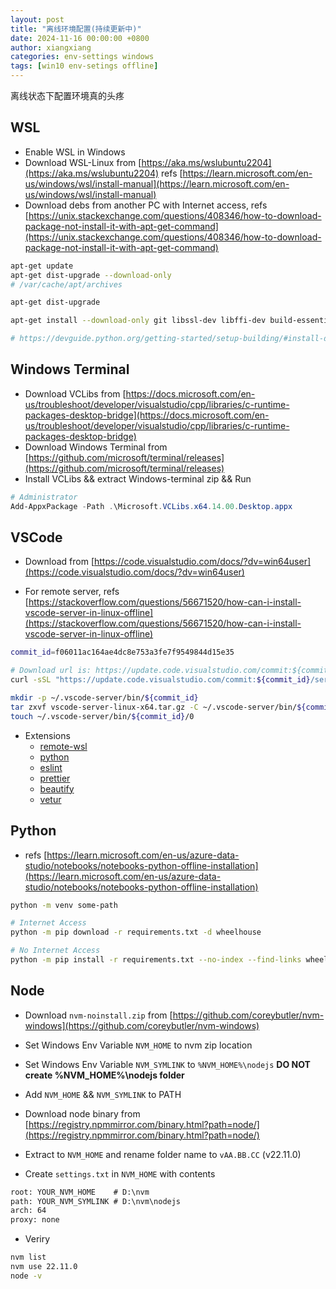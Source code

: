 ```yaml
---
layout: post
title: "离线环境配置(持续更新中)"
date: 2024-11-16 00:00:00 +0800
author: xiangxiang
categories: env-settings windows
tags: [win10 env-setings offline]
---
```

离线状态下配置环境真的头疼

## WSL
- Enable WSL in Windows
- Download WSL-Linux from [https://aka.ms/wslubuntu2204](https://aka.ms/wslubuntu2204) refs [https://learn.microsoft.com/en-us/windows/wsl/install-manual](https://learn.microsoft.com/en-us/windows/wsl/install-manual)
- Download debs from another PC with Internet access, refs [https://unix.stackexchange.com/questions/408346/how-to-download-package-not-install-it-with-apt-get-command](https://unix.stackexchange.com/questions/408346/how-to-download-package-not-install-it-with-apt-get-command)

```bash
apt-get update
apt-get dist-upgrade --download-only
# /var/cache/apt/archives

apt-get dist-upgrade

apt-get install --download-only git libssl-dev libffi-dev build-essential python3-pip python3-venv

# https://devguide.python.org/getting-started/setup-building/#install-dependencies
```


## Windows Terminal
- Download VCLibs from [https://docs.microsoft.com/en-us/troubleshoot/developer/visualstudio/cpp/libraries/c-runtime-packages-desktop-bridge](https://docs.microsoft.com/en-us/troubleshoot/developer/visualstudio/cpp/libraries/c-runtime-packages-desktop-bridge)
- Download Windows Terminal from [https://github.com/microsoft/terminal/releases](https://github.com/microsoft/terminal/releases)
- Install VCLibs && extract Windows-terminal zip && Run

```powershell
# Administrator
Add-AppxPackage -Path .\Microsoft.VCLibs.x64.14.00.Desktop.appx
```

## VSCode
- Download from [https://code.visualstudio.com/docs/?dv=win64user](https://code.visualstudio.com/docs/?dv=win64user)

- For remote server, refs [https://stackoverflow.com/questions/56671520/how-can-i-install-vscode-server-in-linux-offline](https://stackoverflow.com/questions/56671520/how-can-i-install-vscode-server-in-linux-offline)

```bash
commit_id=f06011ac164ae4dc8e753a3fe7f9549844d15e35

# Download url is: https://update.code.visualstudio.com/commit:${commit_id}/server-linux-x64/stable
curl -sSL "https://update.code.visualstudio.com/commit:${commit_id}/server-linux-x64/stable" -o vscode-server-linux-x64.tar.gz

mkdir -p ~/.vscode-server/bin/${commit_id}
tar zxvf vscode-server-linux-x64.tar.gz -C ~/.vscode-server/bin/${commit_id} --strip 1
touch ~/.vscode-server/bin/${commit_id}/0
```

- Extensions
    + [remote-wsl](https://marketplace.visualstudio.com/items?itemName=ms-vscode-remote.remote-wsl)
    + [python](https://marketplace.visualstudio.com/items?itemName=ms-python.python)
    + [eslint](https://marketplace.visualstudio.com/items?itemName=dbaeumer.vscode-eslint)
    + [prettier](https://marketplace.visualstudio.com/items?itemName=esbenp.prettier-vscode)
    + [beautify](https://marketplace.visualstudio.com/items?itemName=HookyQR.beautify)
    + [vetur](https://marketplace.visualstudio.com/items?itemName=octref.vetur)

## Python
- refs [https://learn.microsoft.com/en-us/azure-data-studio/notebooks/notebooks-python-offline-installation](https://learn.microsoft.com/en-us/azure-data-studio/notebooks/notebooks-python-offline-installation)

```bash
python -m venv some-path

# Internet Access
python -m pip download -r requirements.txt -d wheelhouse

# No Internet Access
python -m pip install -r requirements.txt --no-index --find-links wheelhouse

```

## Node
- Download `nvm-noinstall.zip` from [https://github.com/coreybutler/nvm-windows](https://github.com/coreybutler/nvm-windows)
- Set Windows Env Variable `NVM_HOME` to nvm zip location 
- Set Windows Env Variable `NVM_SYMLINK` to `%NVM_HOME%\nodejs`  **DO NOT create %NVM_HOME%\nodejs folder**
- Add `NVM_HOME` && `NVM_SYMLINK` to PATH
- Download node binary from [https://registry.npmmirror.com/binary.html?path=node/](https://registry.npmmirror.com/binary.html?path=node/)
- Extract to `NVM_HOME` and rename folder name to `vAA.BB.CC` (v22.11.0)

- Create `settings.txt` in `NVM_HOME` with contents

```txt
root: YOUR_NVM_HOME    # D:\nvm
path: YOUR_NVM_SYMLINK # D:\nvm\nodejs
arch: 64
proxy: none
```

- Veriry

```bash
nvm list
nvm use 22.11.0
node -v
```